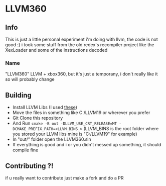 # LLVM360

## Info
This is just a little personal experiment i'm doing with llvm, the code is not good :} i took some stuff from the old redex's recompiler project like the XexLoader and some of the instructions decoded

### Name
"LLVM360" LLVM + xbox360, but it's just a temporany, i don't really like it so will probably change

## Building
- Install LLVM Libs (I used [these][win-llvm])
- Move the files in something like C:/LLVM19 or wherever you prefer
- Git Clone this repository
- And Run `cmake -B out -DLLVM_USE_CRT_RELEASE=MT -DCMAKE_PREFIX_PATH=<LLVM_BINS_>` (LLVM_BINS is the root folder where you stored your LLVM libs mine is "C:/LLVM19" for example)
- In "out/" folder open the LLVM360.sln 
- If everything is good and i or you didn't messed up something, it should compile fine

## Contributing ?!
if u really want to contribute just make a fork and do a PR



[win-llvm]: https://github.com/c3lang/win-llvm